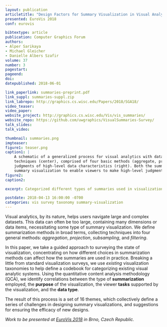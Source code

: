 ```yaml
--- 
layout: publication
articletitle: "Design Factors for Summary Visualization in Visual Analytics"
presented: EuroVis 2018
conf: eurovis

bibtextype: article
publication: Computer Graphics Forum
authors: 
- Alper Sarikaya
- Michael Gleicher
- Danielle Albers Szafir
volume: 37
number: 3
pagestart: 
pageend: 
doi: 
datepublished: 2018-06-01

link_paperlink: summaries-preprint.pdf
link_suppl: summaries-suppl.zip
link_labrepo: http://graphics.cs.wisc.edu/Papers/2018/SGA18/
video_teaser: 
video_paper: 
website_project: http://graphics.cs.wisc.edu/Vis/vis_summaries/
website_repo: https://github.com/uwgraphics/VisualSummaries-Survey/
talk_slides: 
talk_video: 

thumbnail: summaries.png
imgteaser: 
figure1: teaser.png
caption1: |
    A schematic of a generalized process for visual analytics with data summarization. A dataset (left) is reduced using data summarization
    techniques (center), comprised of four basic methods (aggregate, project, subsample, filter), and is presented visually to support
    judgments of high-level data characteristics (right). Both the summarization and visual presentation are factors that influence the efficacy of
    summary visualization to enable viewers to make high-level judgments.
figure2: 
caption2: 

excerpt: Categorized different types of summaries used in visualization to identify how those decisions affect their use.

postdate: 2018-04-13 16:00:00 -0700
categories: vis survey taxonomy summary-visualization
---
```


Visual analytics, by its nature, helps users navigate large and complex datasets.  This data can often be too large, containing many dimensions or data items, necessitating some type of summary visualization.  We define summarization methods in broad terms, collecting techniques into four general methods: *aggregation*, *projection*, *subsampling*, and *filtering*.

In this paper, we take a guided approach to surveying the state of visualization, concentrating on how different choices in summarization methods can affect how the summaries are used in practice.  Breaking a little from standard visualization surveys, we use *existing* visualization taxonomies to help define a codebook for categorizing existing visual analytic systems.  Using the quantitative content analysis methodology (QCA), we identify correlations between the type of **summarization** employed, the **purpose** of the visualization, the viewer **tasks** supported by the visualization, and the **data type**.  

The result of this process is a set of 16 themes, which collectively define a series of challenges in designing summary visualizations, and suggestions for ensuring the efficacy of new designs.

*Work to be presented at <a href="http://eurovis.org/" target="_blank">EuroVis 2018</a> in Brno, Czech Republic.*

